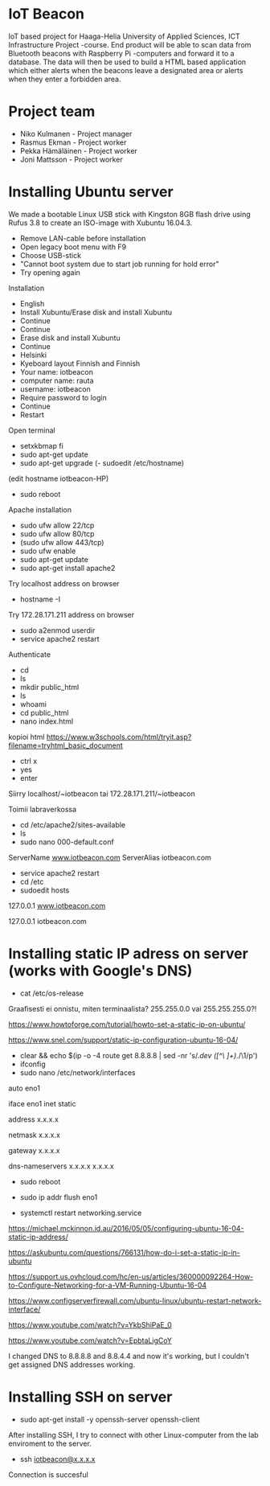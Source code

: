 # IoT Beacon
IoT based project for Haaga-Helia University of Applied Sciences, ICT Infrastructure Project -course. End product will be able to scan data from Bluetooth beacons with Raspberry Pi -computers and forward it to a database. The data will then be used to build a HTML based application which either alerts when the beacons leave a designated area or alerts when they enter a forbidden area.

# Project team
- Niko Kulmanen - Project manager
- Rasmus Ekman - Project worker
- Pekka Hämäläinen - Project worker
- Joni Mattsson - Project worker

# Installing Ubuntu server
We made a bootable Linux USB stick with Kingston 8GB flash drive using Rufus 3.8 to create an ISO-image with Xubuntu 16.04.3.

- Remove LAN-cable before installation
- Open legacy boot menu with F9
- Choose USB-stick
- "Cannot boot system due to start job running for hold error"
- Try opening again

Installation

- English
- Install Xubuntu/Erase disk and install Xubuntu
- Continue
- Continue
- Erase disk and install Xubuntu
- Continue
- Helsinki
- Kyeboard layout Finnish and Finnish
- Your name: iotbeacon
- computer name: rauta
- username: iotbeacon
- Require password to login
- Continue
- Restart

Open terminal

- setxkbmap fi
- sudo apt-get update
- sudo apt-get upgrade
(- sudoedit /etc/hostname)

(edit hostname iotbeacon-HP)

- sudo reboot

Apache installation

- sudo ufw allow 22/tcp
- sudo ufw allow 80/tcp
- (sudo ufw allow 443/tcp)
- sudo ufw enable
- sudo apt-get update
- sudo apt-get install apache2

Try localhost address on browser

- hostname -I

Try 172.28.171.211 address on browser

- sudo a2enmod userdir
- service apache2 restart

Authenticate

- cd
- ls
- mkdir public_html
- ls
- whoami
- cd public_html
- nano index.html

kopioi html https://www.w3schools.com/html/tryit.asp?filename=tryhtml_basic_document

- ctrl x
- yes
- enter

Siirry localhost/~iotbeacon tai 172.28.171.211/~iotbeacon

Toimii labraverkossa

- cd /etc/apache2/sites-available
- ls
- sudo nano 000-default.conf

ServerName www.iotbeacon.com
ServerAlias iotbeacon.com

- service apache2 restart
- cd /etc
- sudoedit hosts

127.0.0.1 www.iotbeacon.com

127.0.0.1 iotbeacon.com

# Installing static IP adress on server (works with Google's DNS)

- cat /etc/os-release

Graafisesti ei onnistu, miten terminaalista? 255.255.0.0 vai 255.255.255.0?!

https://www.howtoforge.com/tutorial/howto-set-a-static-ip-on-ubuntu/

https://www.snel.com/support/static-ip-configuration-ubuntu-16-04/

- clear && echo $(ip -o -4 route get 8.8.8.8 | sed -nr 's/.*dev ([^\ ]+).*/\1/p')
- ifconfig
- sudo nano /etc/network/interfaces

auto eno1

iface eno1 inet static

 address x.x.x.x
 
 netmask x.x.x.x
 
 gateway x.x.x.x
 
 dns-nameservers x.x.x.x x.x.x.x

- sudo reboot

- sudo ip addr flush eno1
- systemctl restart networking.service

https://michael.mckinnon.id.au/2016/05/05/configuring-ubuntu-16-04-static-ip-address/

https://askubuntu.com/questions/766131/how-do-i-set-a-static-ip-in-ubuntu

https://support.us.ovhcloud.com/hc/en-us/articles/360000092264-How-to-Configure-Networking-for-a-VM-Running-Ubuntu-16-04

https://www.configserverfirewall.com/ubuntu-linux/ubuntu-restart-network-interface/

https://www.youtube.com/watch?v=YkbShiPaE_0

https://www.youtube.com/watch?v=EpbtaLigCoY

I changed DNS to 8.8.8.8 and 8.8.4.4 and now it's working, but I couldn't get assigned DNS addresses working.

# Installing SSH on server

- sudo apt-get install -y openssh-server openssh-client

After installing SSH, I try to connect with other Linux-computer from the lab enviroment to the server.

- ssh iotbeacon@x.x.x.x

Connection is succesful
